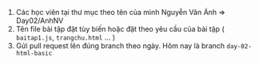 1. Các học viên tại thư mục theo tên của mình Nguyễn Văn Ánh => Day02/AnhNV
2. Tên file bài tập đặt tùy biến hoặc đặt theo yêu cầu của bài tập ( `baitap1.js`, `trangchu.html` ... )
3. Gửi pull request lên đúng branch theo ngày. Hôm nay là branch `day-02-html-basic`
